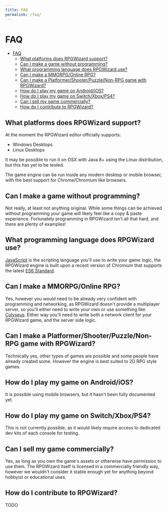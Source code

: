 ```yaml
---
title: FAQ
permalink: /faq/
---
```


# FAQ

<!-- TOC depthFrom:1 depthTo:6 withLinks:1 updateOnSave:1 orderedList:0 -->

- [FAQ](#faq)
	- [What platforms does RPGWizard support?](#what-platforms-does-rpgwizard-support)
	- [Can I make a game without programming?](#can-i-make-a-game-without-programming)
	- [What programming language does RPGWizard use?](#what-programming-language-does-rpgwizard-use)
	- [Can I make a MMORPG/Online RPG?](#can-i-make-a-mmorpgonline-rpg)
	- [Can I make a Platformer/Shooter/Puzzle/Non-RPG game with RPGWizard?](#can-i-make-a-platformershooterpuzzlenon-rpg-game-with-rpgwizard)
	- [How do I play my game on Android/iOS?](#how-do-i-play-my-game-on-androidios)
	- [How do I play my game on Switch/Xbox/PS4?](#how-do-i-play-my-game-on-switchxboxps4)
	- [Can I sell my game commercially?](#can-i-sell-my-game-commercially)
	- [How do I contribute to RPGWizard?](#how-do-i-contribute-to-rpgwizard)

<!-- /TOC -->

## What platforms does RPGWizard support?
At the moment the RPGWizard editor officially supports:
* Windows Desktops
* Linux Desktops

It may be possible to run it on OSX with Java 8+ using the Linux distribution, but this has yet to be tested.

The game engine can be run inside any modern desktop or mobile browser, with the best support for Chrome/Chromium like browsers.

## Can I make a game without programming?
Not really, at least not anything original. While some things can be achieved without programming your game will likely feel like a copy & paste experience. Fortunately programming in RPGWizard isn't all that hard, and there are plenty of examples!

## What programming language does RPGWizard use?
[JavaScript](https://www.w3schools.com/js/) is the scripting language you'll use to write your game logic, the RPGWizard engine is built upon a recent version of Chromium that supports the latest [ES6 Standard](https://www.w3schools.com/js/js_es6.asp).

## Can I make a MMORPG/Online RPG?
Yes, however you would need to be already very confident with programming and networking, as RPGWizard doesn't provide a multiplayer server, so you'll either need to write your own or use something like [Colyseus](https://github.com/colyseus/colyseus). Either way you'll need to write both a network client for your RPGWizard game, and the server side logic.

## Can I make a Platformer/Shooter/Puzzle/Non-RPG game with RPGWizard?
Technically yes, other types of games are possible and some people have already created some. However the engine is best suited to 2D RPG style games.

## How do I play my game on Android/iOS?
It is possible using mobile browsers, but it hasn't been fully documented yet.

## How do I play my game on Switch/Xbox/PS4?
This is not currently possible, as it would likely require access to dedicated dev kits of each console for testing.

## Can I sell my game commercially?
Yes, as long as you own the game's assets or otherwise have permission to use them. The RPGWizard itself is licensed in a commercially friendly way, however we wouldn't consider it stable enough yet for anything beyond hobbyist or educational uses.

## How do I contribute to RPGWizard?
TODO
